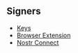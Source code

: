 ## Signers

* [Keys](keys.md)
* [Browser Extension](../nips/07.md)
* [Nostr Connect](../nips/46.md)
